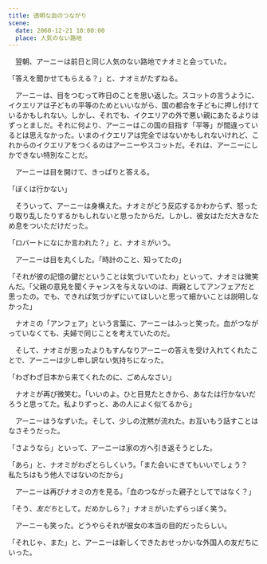 ```yaml
---
title: 透明な血のつながり
scene:
  date: 2060-12-21 10:00:00
  place: 人気のない路地
---
```


　翌朝、アーニーは前日と同じ人気のない路地でナオミと会っていた。

「答えを聞かせてもらえる？」と、ナオミがたずねる。

　アーニーは、目をつむって昨日のことを思い返した。スコットの言うように、イクエリアは子どもの平等のためといいながら、国の都合を子どもに押し付けているかもしれない。しかし、それでも、イクエリアの外で悪い親にあたるよりはずっとましだ。それに何より、アーニーはこの国の目指す「平等」が間違っているとは思えなかった。いまのイクエリアは完全ではないかもしれないけれど、これからのイクエリアをつくるのはアーニーやスコットだ。それは、アーニーにしかできない特別なことだ。

　アーニーは目を開けて、きっぱりと答える。

「ぼくは行かない」

　そういって、アーニーは身構えた。ナオミがどう反応するかわからず、怒ったり取り乱したりするかもしれないと思ったからだ。しかし、彼女はただ大きなため息をついただけだった。

「ロバートになにか言われた？」と、ナオミがいう。

　アーニーは目を丸くした。「時計のこと、知ってたの」

「それが彼の記憶の鍵だということは気づいていたわ」といって、ナオミは微笑んだ。「父親の意見を聞くチャンスを与えないのは、両親としてアンフェアだと思ったの。でも、できれば気づかずにいてほしいと思って細かいことは説明しなかった」

　ナオミの「アンフェア」という言葉に、アーニーはふっと笑った。血がつながっていなくても、夫婦で同じことを考えていたのだ。

　そして、ナオミが思ったよりもすんなりアーニーの答えを受け入れてくれたことで、アーニーは少し申し訳ない気持ちになった。

「わざわざ日本から来てくれたのに、ごめんなさい」

　ナオミが再び微笑む。「いいのよ。ひと目見たときから、あなたは行かないだろうと思ってた。私よりずっと、あの人によく似てるから」

　アーニーはうなずいた。そして、少しの沈黙が流れた。お互いもう話すことはなさそうだった。

「さようなら」といって、アーニーは家の方へ引き返そうとした。

「あら」と、ナオミがわざとらしくいう。「また会いにきてもいいでしょう？　私たちはもう他人ではないのだから」

　アーニーは再びナオミの方を見る。「血のつながった親子としてではなく？」

「そう、*友だち*として。だめかしら？」ナオミがいたずらっぽく笑う。

　アーニーも笑った。どうやらそれが彼女の本当の目的だったらしい。

「それじゃ、また」と、アーニーは新しくできたおせっかいな外国人の友だちにいった。
